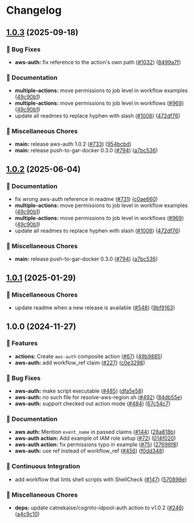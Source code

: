 # Changelog

## [1.0.3](https://github.com/kminehart/shared-workflows/compare/aws-auth/v1.0.2...aws-auth/v1.0.3) (2025-09-18)


### 🐛 Bug Fixes

* **aws-auth:** fix reference to the action's own path ([#1032](https://github.com/kminehart/shared-workflows/issues/1032)) ([8499a7f](https://github.com/kminehart/shared-workflows/commit/8499a7f3c5f5b4ddc4bc57b8cd8b56dba41114af))


### 📝 Documentation

* **multiple-actions:** move permissions to job level in workflow examples ([49c90b1](https://github.com/kminehart/shared-workflows/commit/49c90b10fcbce463983bed45932cf468b8bd06ce))
* **multiple-actions:** move permissions to job level in workflows ([#969](https://github.com/kminehart/shared-workflows/issues/969)) ([49c90b1](https://github.com/kminehart/shared-workflows/commit/49c90b10fcbce463983bed45932cf468b8bd06ce))
* update all readmes to replace hyphen with slash ([#1008](https://github.com/kminehart/shared-workflows/issues/1008)) ([472df76](https://github.com/kminehart/shared-workflows/commit/472df76fb1cbb92a17fb9e055bdf0d1399109ee3))


### 🔧 Miscellaneous Chores

* **main:** release aws-auth 1.0.2 ([#733](https://github.com/kminehart/shared-workflows/issues/733)) ([954bcbd](https://github.com/kminehart/shared-workflows/commit/954bcbdf6e64fe612210885b47df771d9d20447b))
* **main:** release push-to-gar-docker 0.3.0 ([#794](https://github.com/kminehart/shared-workflows/issues/794)) ([a7bc536](https://github.com/kminehart/shared-workflows/commit/a7bc5367c4a91c389526d58839d8f6224dba4dcc))

## [1.0.2](https://github.com/grafana/shared-workflows/compare/aws-auth-v1.0.1...aws-auth/v1.0.2) (2025-06-04)


### 📝 Documentation

* fix wrong aws-auth reference in readme ([#731](https://github.com/grafana/shared-workflows/issues/731)) ([c0ae660](https://github.com/grafana/shared-workflows/commit/c0ae660365599f4f1a8550c941e08d4a6de268e5))
* **multiple-actions:** move permissions to job level in workflow examples ([49c90b1](https://github.com/grafana/shared-workflows/commit/49c90b10fcbce463983bed45932cf468b8bd06ce))
* **multiple-actions:** move permissions to job level in workflows ([#969](https://github.com/grafana/shared-workflows/issues/969)) ([49c90b1](https://github.com/grafana/shared-workflows/commit/49c90b10fcbce463983bed45932cf468b8bd06ce))
* update all readmes to replace hyphen with slash ([#1008](https://github.com/grafana/shared-workflows/issues/1008)) ([472df76](https://github.com/grafana/shared-workflows/commit/472df76fb1cbb92a17fb9e055bdf0d1399109ee3))


### 🔧 Miscellaneous Chores

* **main:** release push-to-gar-docker 0.3.0 ([#794](https://github.com/grafana/shared-workflows/issues/794)) ([a7bc536](https://github.com/grafana/shared-workflows/commit/a7bc5367c4a91c389526d58839d8f6224dba4dcc))

## [1.0.1](https://github.com/grafana/shared-workflows/compare/aws-auth-v1.0.0...aws-auth-v1.0.1) (2025-01-29)


### 🔧 Miscellaneous Chores

* update readme when a new release is available ([#548](https://github.com/grafana/shared-workflows/issues/548)) ([9bf9163](https://github.com/grafana/shared-workflows/commit/9bf9163126c44247bcee6b6b9390eb488f9ead53))

## 1.0.0 (2024-11-27)


### 🎉 Features

* **actions:** Create `aws-auth` composite action ([#67](https://github.com/grafana/shared-workflows/issues/67)) ([49b9885](https://github.com/grafana/shared-workflows/commit/49b9885e467b0544c76602d4e8b8ee342f6ea96b))
* **aws-auth:** add workflow_ref claim ([#227](https://github.com/grafana/shared-workflows/issues/227)) ([c0e3298](https://github.com/grafana/shared-workflows/commit/c0e329819eb62c2cfb5611a56289a2017066b1e7))


### 🐛 Bug Fixes

* **aws-auth:** make script executable ([#485](https://github.com/grafana/shared-workflows/issues/485)) ([dfa5e58](https://github.com/grafana/shared-workflows/commit/dfa5e58bc01ab959770bb57a434c63fceb9a0783))
* **aws-auth:** no such file for resolve-aws-region.sh ([#492](https://github.com/grafana/shared-workflows/issues/492)) ([84db55e](https://github.com/grafana/shared-workflows/commit/84db55e4f41ce257b365f8236ea6b2ce849da236))
* **aws-auth:** support checked out action mode ([#484](https://github.com/grafana/shared-workflows/issues/484)) ([67c54c7](https://github.com/grafana/shared-workflows/commit/67c54c781187c4cf4c03a937b2029e03e82c19e4))


### 📝 Documentation

* **aws auth:** Mention `event_name` in passed claims ([#144](https://github.com/grafana/shared-workflows/issues/144)) ([28a818b](https://github.com/grafana/shared-workflows/commit/28a818be69fe2838d577205e53c9e8c411e68e20))
* **aws-auth action:** Add example of IAM role setup ([#72](https://github.com/grafana/shared-workflows/issues/72)) ([014f020](https://github.com/grafana/shared-workflows/commit/014f020ca34fedea0827998db586c87125a778eb))
* **aws-auth action:** fix permissions typo in example ([#75](https://github.com/grafana/shared-workflows/issues/75)) ([27696f8](https://github.com/grafana/shared-workflows/commit/27696f87003ba95a885a222367934a2e5e25848d))
* **aws-auth:** use ref instead of workflow_ref ([#456](https://github.com/grafana/shared-workflows/issues/456)) ([f0dd348](https://github.com/grafana/shared-workflows/commit/f0dd3480fa3e657d741dd9e8d9b999cfb61fc713))


### 🤖 Continuous Integration

* add workflow that lints shell scripts with ShellCheck ([#147](https://github.com/grafana/shared-workflows/issues/147)) ([570898e](https://github.com/grafana/shared-workflows/commit/570898eda6d4fb6c0e4d45a24bf9681c89a12aa6))


### 🔧 Miscellaneous Chores

* **deps:** update catnekaise/cognito-idpool-auth action to v1.0.2 ([#246](https://github.com/grafana/shared-workflows/issues/246)) ([a4c9c10](https://github.com/grafana/shared-workflows/commit/a4c9c10b1ed2b863ab85e1f655fc8dc960382271))
